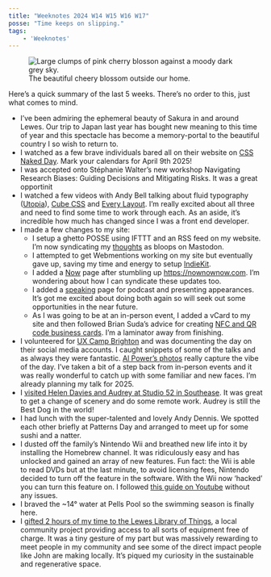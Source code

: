 ```yaml
---
title: "Weeknotes 2024 W14 W15 W16 W17"
posse: "Time keeps on slipping."
tags:
    - 'Weeknotes'
---
```


<figure>
<img src="/assets/images/writing/2024/05/weeknotes-w14-w15-w16-w17-time-keeps-on-slipping.jpg" alt="Large clumps of pink cherry blosson against a moody dark grey sky.">
<figcaption>
The beautiful cheery blossom outside our home.
</figcaption>
</figure>

Here’s a quick summary of the last 5 weeks. There’s no order to this, just what comes to mind.

- I’ve been admiring the ephemeral beauty of Sakura in and around Lewes. Our trip to Japan last year has bought new meaning to this time of year and this spectacle has become a memory-portal to the beautiful country I so wish to return to.
- I watched as a few brave individuals bared all on their website on [CSS Naked Day](https://css-naked-day.github.io). Mark your calendars for April 9th 2025!
- I was accepted onto Stéphanie Walter’s new workshop Navigating Research Biases: Guiding Decisions and Mitigating Risks. It was a great opportinit
- I watched a few videos with Andy Bell talking about fluid typography ([Utopia](https://utopia.fyi/)), [Cube CSS](https://cube.fyi/) and [Every Layout](https://every-layout.dev/). I’m really excited about all three and need to find some time to work through each. As an aside, it’s incredible how much has changed since I was a front end developer.
- I made a few changes to my site:
	- I setup a ghetto POSSE using IFTTT and an RSS feed on my website. I’m now syndicating my [thoughts](/thoughts/) as bloops on Mastodon.
	- I attempted to get Webmentions working on my site but eventually gave up, saving my time and energy to setup [IndieKit](https://getindiekit.com/).
	- I added a [Now](/now/) page after stumbling up https://nownownow.com. I’m wondering about how I can syndicate these updates too.
	- I added a [speaking](/speaking/) page for podcast and presenting appearances. It’s got me excited about doing both again so will seek out some opportunities in the near future.
	- As I was going to be at an in-person event, I added a vCard to my site and then followed Brian Suda’s advice for creating [NFC and QR code business cards](https://optional.is/required/2023/09/20/nfc-business-cards/). I’m a laminator away from finishing.
- I volunteered for [UX Camp Brighton](https://www.uxcampbrighton.org/) and was documenting the day on their social media accounts. I caught snippets of some of the talks and as always they were fantastic. [Al Power’s photos](https://alpower.co.uk/post/uxcampbrighton-2024) really capture the vibe of the day. I’ve taken a bit of a step back from in-person events and it was really wonderful to catch up with some familiar and new faces. I’m already planning my talk for 2025.
- I [visited Helen Davies and Audrey at Studio 52 in Southease](/collecting/thoughts/2024/04/studio-52/). It was great to get a change of scenery and do some remote work. Audrey is still the Best Dog in the world!
- I had lunch with the super-talented and lovely Andy Dennis. We spotted each other briefly at Patterns Day and arranged to meet up for some sushi and a natter.
- I dusted off the family’s Nintendo Wii and breathed new life into it by installing the Homebrew channel. It was ridiculously easy and has unlocked and gained an array of new features. Fun fact: the Wii is able to read DVDs but at the last minute, to avoid licensing fees, Nintendo decided to turn off the feature in the software. With the Wii now ‘hacked’ you can turn this feature on. I followed [this guide on Youtube](https://www.youtube.com/watch?v=MvNag0B5jbk) without any issues.
- I braved the ~14° water at Pells Pool so the swimming season is finally here.
- I [gifted 2 hours of my time to the Lewes Library of Things](/collecting/thoughts/2024/05/local-changes/), a local community project providing access to all sorts of equipment free of charge. It was a tiny gesture of my part but was massively rewarding to meet people in my community and see some of the direct impact people like John are making locally. It’s piqued my curiosity in the sustainable and regenerative space.